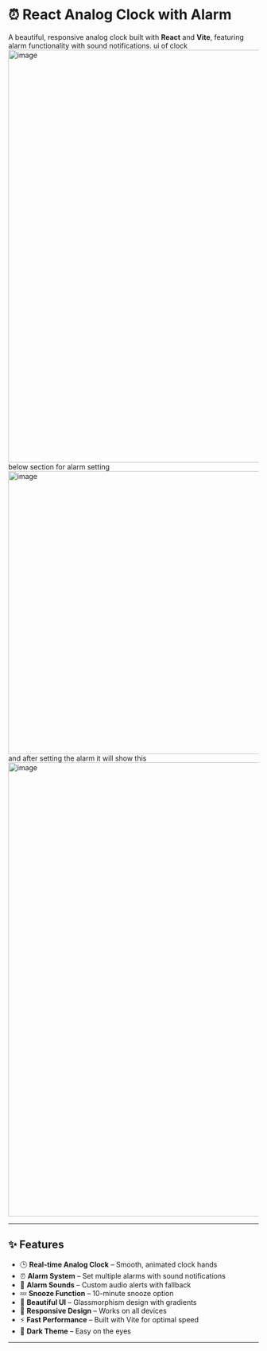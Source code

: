 # ⏰ React Analog Clock with Alarm

A beautiful, responsive analog clock built with **React** and **Vite**, featuring alarm functionality with sound notifications.
ui of clock
<img width="1608" height="830" alt="image" src="https://github.com/user-attachments/assets/48a1d148-0140-42d4-a9a9-238e938ed9fd" />
below section for alarm setting 
<img width="1509" height="569" alt="image" src="https://github.com/user-attachments/assets/85152c20-ca6f-44dd-a550-ab3c18945702" />
and after setting the alarm it will show this
<img width="1121" height="913" alt="image" src="https://github.com/user-attachments/assets/06824a9e-98ad-4fd7-86d8-d02e31441a50" />



---

## ✨ Features
- 🕒 **Real-time Analog Clock** – Smooth, animated clock hands  
- ⏰ **Alarm System** – Set multiple alarms with sound notifications  
- 🔔 **Alarm Sounds** – Custom audio alerts with fallback  
- 💤 **Snooze Function** – 10-minute snooze option  
- 🎨 **Beautiful UI** – Glassmorphism design with gradients  
- 📱 **Responsive Design** – Works on all devices  
- ⚡ **Fast Performance** – Built with Vite for optimal speed  
- 🌙 **Dark Theme** – Easy on the eyes  

---

